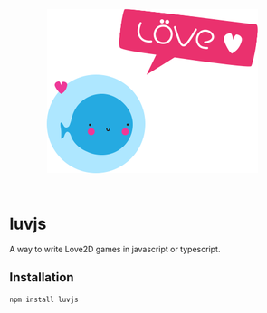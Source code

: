 <div align="center">
    <p>
        <a href="https://love2d.org"><img src="https://raw.githubusercontent.com/WhyNotDogie/luvjs/main/readme/love2d-logo.png"/></a>
    </p>
    <br>
</div>

# luvjs  
A way to write Love2D games in javascript or typescript.  
## Installation
```
npm install luvjs
```